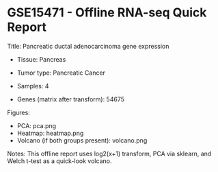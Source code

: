 # GSE15471 - Offline RNA-seq Quick Report

Title: Pancreatic ductal adenocarcinoma gene expression

- Tissue: Pancreas

- Tumor type: Pancreatic Cancer

- Samples: 4

- Genes (matrix after transform): 54675

Figures:

- PCA: pca.png
- Heatmap: heatmap.png
- Volcano (if both groups present): volcano.png

Notes: This offline report uses log2(x+1) transform, PCA via sklearn, and Welch t-test as a quick-look volcano.
